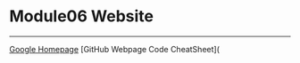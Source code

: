 # Module06 Website
---
[Google Homepage](https://www.google.com "Google's Homepage")
[GitHub Webpage Code CheatSheet](
